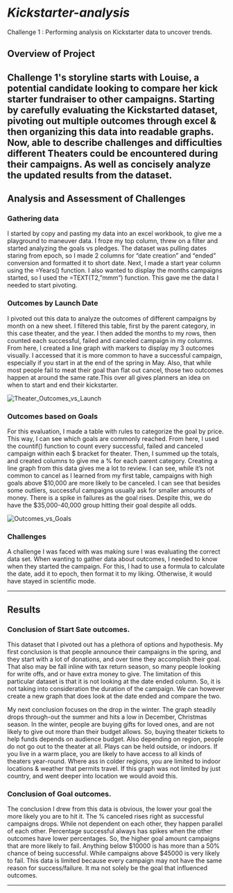 # ***Kickstarter-analysis***
Challenge 1 : Performing analysis on Kickstarter data to uncover trends.

## **Overview of Project**

Challenge 1's storyline starts with Louise, a potential candidate looking to compare her kick starter fundraiser to other campaigns. Starting by carefully evaluating the Kickstarted dataset, pivoting out multiple outcomes through excel & then organizing this data into readable graphs. Now, able to describe challenges and difficulties different Theaters could be encountered during their campaigns. As well as concisely analyze the updated results from the dataset.  
--------------------------------------------------------------------------------------------------------------------------------------------------------------------------------
## Analysis and Assessment of Challenges
### Gathering data

  I started by copy and pasting my data into an excel workbook, to give me a playground to maneuver data. I froze my top column, threw on a filter and started analyzing the goals vs pledges. The dataset was pulling dates staring from epoch, so I made 2 columns for “date creation” and “ended” conversion and formatted it to short date. Next, I made a start year column using the =Years() function. I also wanted to display the months campaigns started, so I used the =TEXT(T2,”mmm”) function. This gave me the data I needed to start pivoting. 

### Outcomes by Launch Date
  I pivoted out this data to analyze the outcomes of different campaigns by month on a new sheet. I filtered this table, first by the parent category, in this case theater, and the year. I then added the months to my rows, then counted each successful, failed and canceled campaign in my columns. From here, I created a line graph with markers to display my 3 outcomes visually. I accessed that it is more common to have a successful campaign, especially if you start in at the end of the spring in May. Also, that while most people fail to meat their goal than flat out cancel, those two outcomes happen at around the same rate.This over all gives planners an idea on when to start and end their kickstarter. 

![Theater_Outcomes_vs_Launch](https://user-images.githubusercontent.com/96705257/147432759-1e004d9c-01c2-4db1-995c-f048487d041d.png)

### Outcomes based on Goals
  For this evaluation, I made a table with rules to categorize the goal by price. This way, I can see which goals are commonly reached. From here, I used the countif() function to count every successful, failed and canceled campaign within each $ bracket for theater. Then, I summed up the totals, and created columns to give me a % for each parent category. Creating a line graph from this data gives me a lot to review. I can see, while it’s not common to cancel as I learned from my first table, campaigns with high goals above $10,000 are more likely to be canceled. I can see that besides some outliers, successful campaigns usually ask for smaller amounts of money. There is a spike in failures as the goal rises. Despite this, we do have the $35,000-40,000 group hitting their goal despite all odds. 
  
![Outcomes_vs_Goals](https://user-images.githubusercontent.com/96705257/147432794-65cd47ab-b9fd-4861-91d6-4fc503dfadbf.png)

### Challenges
  A challenge I was faced with was making sure I was evaluating the correct data set. When wanting to gather data about outcomes, I needed to know when they started the campaign. For this, I had to use a formula to calculate the date, add it to epoch, then format it to my liking. Otherwise, it would have stayed in scientific mode. 

------------------------------------------------------------------------------------------------------------------------------------------------------------------------------
## Results

### Conclusion of Start Sate outcomes.
  This dataset that I pivoted out has a plethora of options and hypothesis. My first conclusion is that people announce their campaigns in the spring, and they start with a lot of donations, and over time they accomplish their goal. That also may be fall inline with tax return season, so many people looking for write offs, and or have extra money to give. The limitation of this particular dataset is that it is not looking at the date ended column. So, it is not taking into consideration the duration of the campaign. We can however create a new graph that does look at the date ended and compare the two.

  My next conclusion focuses on the drop in the winter. The graph steadily drops through-out the summer and hits a low in December, Christmas season. In the winter, people are buying gifts for loved ones, and are not likely to give out more than their budget allows. So, buying theater tickets to help funds depends on audience budget. Also depending on region, people do not go out to the theater at all. Plays can be held outside, or indoors. If you live in a warm place, you are likely to have access to all kinds of theaters year-round. Where ass in colder regions, you are limited to indoor locations & weather that permits travel. If this graph was not limited by just country, and went deeper into location we would avoid this. 
### Conclusion of Goal outcomes.

The conclusion I drew from this data is obvious, the lower your goal the more likely you are to hit it. The % canceled rises right as successful campaigns drops. While not dependent on each other, they happen parallel of each other.  Percentage successful always has spikes when the other outcomes have lower percentages. So, the higher goal amount campaigns that are more likely to fail. Anything below $10000 is has more than a 50% chance of being successful. While campaigns above $45000 is very likely to fail. This data is limited because every campaign may not have the same reason for success/failure. It ma not solely be the goal that influenced outcomes.

---------------------------------------------------------------------------------------------------------------------------------------------------------------------------


